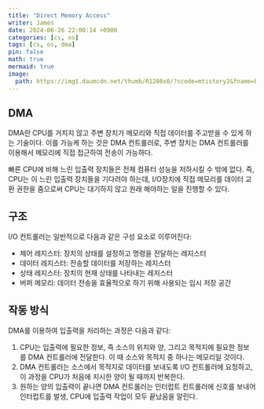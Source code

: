 ```yaml
---
title: "Direct Memory Access"
writer: James
date: 2024-06-26 22:00:14 +0900
categories: [cs, os]
tags: [cs, os, dma]
pin: false
math: true
mermaid: true
image:
  path: https://img1.daumcdn.net/thumb/R1280x0/?scode=mtistory2&fname=https%3A%2F%2Fblog.kakaocdn.net%2Fdn%2Fc40xHV%2Fbtq1sBMm3S9%2FK4dlqveKubQJNSfkBcV0tK%2Fimg.png
---
```


## DMA  

DMA란 CPU를 거치지 않고 주변 장치가 메모리와 직접 데이터를 주고받을 수 있게 하는 기술이다. 이를 가능케 하는 것은 DMA 컨트롤러로, 주변 장치는 DMA 컨트롤러를 이용해서 메모리에 직접 접근하여 전송이 가능하다. 

빠른 CPU에 비해 느린 입출력 장치들은 전체 컴퓨터 성능을 저하시킬 수 밖에 없다. 즉, CPU는 이 느린 입출력 장치들을 기다려야 하는데, I/O장치에 직접 메모리를 데이터 교환 권한을 줌으로써 CPU는 대기하지 않고 원래 해야하는 일을 진행할 수 있다.  

## 구조 

I/O 컨트롤러는 일반적으로 다음과 같은 구성 요소로 이루어진다:

- 제어 레지스터: 장치의 상태를 설정하고 명령을 전달하는 레지스터
- 데이터 레지스터: 전송할 데이터를 저장하는 레지스터
- 상태 레지스터: 장치의 현재 상태를 나타내는 레지스터
- 버퍼 메모리: 데이터 전송을 효율적으로 하기 위해 사용되는 임시 저장 공간

## 작동 방식 

DMA를 이용하여 입출력을 처리하는 과정은 다음과 같다:  

1. CPU는 입출력에 필요한 정보, 즉 소스의 위치와 양, 그리고 목적지에 필요한 정보를 DMA 컨트롤러에 전달한다. 이 때 소스와 목적지 중 하나는 메모리일 것이다.  
2. DMA 컨트롤러는 소스에서 목적지로 데이터를 보내도록 I/O 컨트롤러에 요청하고, 이 과정을 CPU가 처음에 지시한 양이 될 때까지 반복한다.  
3. 원하는 양의 입출력이 끝나면 DMA 컨트롤러는 인터럽트 컨트롤러에 신호를 보내어 인터럽트를 발생, CPU에 입출력 작업이 모두 끝났음을 알린다.  

